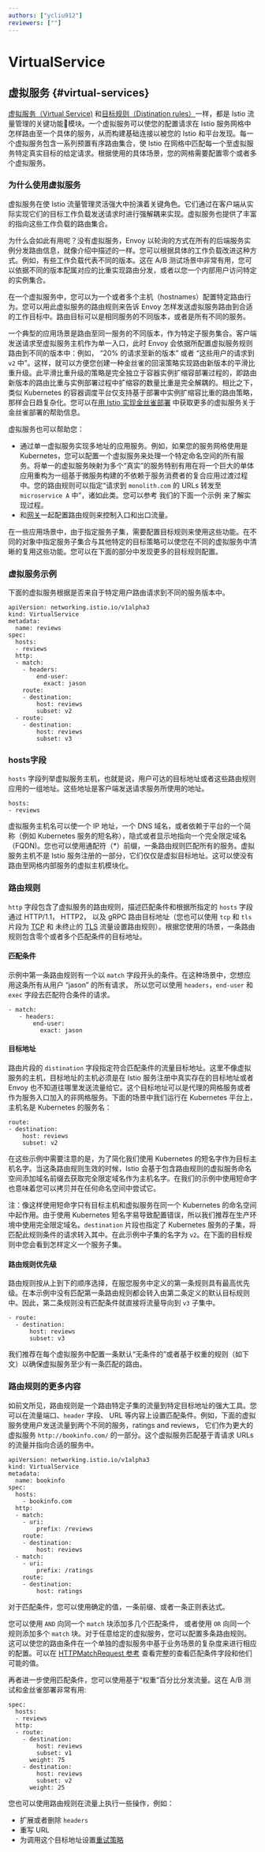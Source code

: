 ```yaml
---
authors: ["ycliu912"]
reviewers: [""]
---
```


# VirtualService

## 虚拟服务 {#virtual-services}

[虚拟服务（Virtual Service)](/docs/reference/config/networking/virtual-service/#VirtualService) 和[目标规则（Distination rules）](#distination-rules)一样，都是 Istio 流量管理的关键功能模块。一个虚拟服务可以使您的配置请求在 Istio 服务网格中怎样路由至一个具体的服务，从而构建基础连接以被您的 Istio 和平台发现。每一个虚拟服务包含一系列预置有序路由集合，使 Istio 在网格中匹配每一个至虚拟服务特定真实目标的给定请求。根据使用的具体场景，您的网格需要配置零个或者多个虚拟服务。

### 为什么使用虚拟服务

虚拟服务在使 Istio 流量管理灵活强大中扮演着关键角色。它们通过在客户端从实际实现它们的目标工作负载发送请求时进行强解耦来实现。虚拟服务也提供了丰富的指向这些工作负载的路由集合。

为什么会如此有用呢？没有虚拟服务，Envoy 以轮询的方式在所有的后端服务实例分发路由信息，就像介绍中描述的一样。您可以根据具体的工作负载改进这种方式。例如，有些工作负载代表不同的版本。这在 A/B 测试场景中非常有用，您可以依据不同的版本配属对应的比重实现路由分发，或者以您一个内部用户访问特定的实例集合。

在一个虚拟服务中，您可以为一个或者多个主机（hostnames）配置特定路由行为。您可以用此虚拟服务的路由规则来告诉 Envoy 怎样发送虚拟服务路由到合适的工作目标中。路由目标可以是相同服务的不同版本，或者是所有不同的服务。

一个典型的应用场景是路由至同一服务的不同版本，作为特定子服务集合。客户端发送请求至虚拟服务主机作为单一入口，此时 Envoy 会依据所配置虚拟服务规则路由到不同的版本中：例如， “20% 的请求至新的版本” 或者 “这些用户的请求到 `v2` 中”。这样，就可以方便您创建一种金丝雀的回滚策略实现路由新版本的平滑比重升级。此平滑比重升级的策略是完全独立于容器实例扩缩容部署过程的，即路由新版本的路由比重与实例部署过程中扩缩容的数量比重是完全解耦的。相比之下，类似 Kubernetes 的容器调度平台仅支持基于部署中实例扩缩容比重的路由策略，那样会日趋复杂化。您可以在[用 Istio 实现金丝雀部署](https://istio.io/zh/blog/2017/0.1-canary/) 中获取更多的虚拟服务关于金丝雀部署的帮助信息。
        
虚拟服务也可以帮助您：

- 通过单一虚拟服务实现多地址的应用服务。例如，如果您的服务网格使用是 Kubernetes，您可以配置一个虚拟服务来处理一个特定命名空间的所有服务。将单一的虚拟服务映射为多个“真实”的服务特别有用在将一个巨大的单体应用重构为一组基于微服务构建的不依赖于服务消费者的复合应用过渡过程中。您的路由规则可以指定“请求到  `monolith.com` 的 URLs 转发至 `microservice A` 中”，诸如此类。您可以参考 我们的下面一个示例 来了解实现过程。
- 和[网关](https://istio.io/zh/docs/concepts/traffic-management/#gateways)一起配置路由规则来控制入口和出口流量。

在一些应用场景中，由于指定服务子集，需要配置目标规则来使用这些功能。在不同的对象中指定服务子集合与其他特定的目标策略可以使您在不同的虚拟服务中清晰的复用这些功能。您可以在下面的部分中发现更多的目标规则配置。

### 虚拟服务示例

下面的虚拟服务根据是否来自于特定用户路由请求到不同的服务版本中。

```
apiVersion: networking.istio.io/v1alpha3
kind: VirtualService
metadata:
  name: reviews
spec:
  hosts:
  - reviews
  http:
  - match:
    - headers:
        end-user:
          exact: jason
    route:
    - destination:
        host: reviews
        subset: v2
  - route:
    - destination:
        host: reviews
        subset: v3
```

### hosts字段

`hosts` 字段列举虚拟服务主机，也就是说，用户可达的目标地址或者这些路由规则应用的一组地址。这些地址是客户端发送请求服务所使用的地址。

```
hosts:
- reviews
```
虚拟服务主机名可以使一个 IP 地址，一个 DNS 域名，或者依赖于平台的一个简称（例如 Kubernetes 服务的短名称），隐式或者显示地指向一个完全限定域名（FQDN)。您也可以使用通配符（*）前缀，一条路由规则匹配所有的服务。虚拟服务主机不是 Istio 服务注册的一部分，它们仅仅是虚拟目标地址。这可以使没有路由至网格内部服务的虚拟主机模块化。

### 路由规则

`http` 字段包含了虚拟服务的路由规则，描述匹配条件和根据所指定的 `hosts` 字段通过 HTTP/1.1， HTTP2， 以及 gRPC 路由目标地址（您也可以使用 `tcp` 和 `tls` 片段为 [TCP](https://istio.io/zh/docs/reference/config/networking/virtual-service/#TCPRoute) 和 未终止的 [TLS](https://istio.io/zh/docs/reference/config/networking/virtual-service/#TLSRoute) 流量设置路由规则）。根据您使用的场景，一条路由规则包含零个或者多个匹配条件的目标地址。

#### 匹配条件

示例中第一条路由规则有一个以 `match` 字段开头的条件。在这种场景中，您想应用这条所有从用户 “jason” 的所有请求， 所以您可以使用 `headers`，`end-user`  和 `exec` 字段去匹配符合条件的请求。

```
- match:
   - headers:
       end-user:
         exact: jason
```

#### 目标地址

路由片段的 `distination` 字段指定符合匹配条件的流量目标地址。这里不像虚拟服务的主机，目标地址的主机必须是在 Istio 服务注册中真实存在的目标地址或者 Envoy 也不知道往哪里发送流量给它。这个目标地址可以是代理的网格服务或者作为服务入口加入的非网格服务。下面的场景中我们运行在 Kubernetes 平台上，主机名是 Kubernetes 的服务名：

```
route:
- destination:
    host: reviews
    subset: v2
```

在这些示例中需要注意的是，为了简化我们使用 Kubernetes 的短名字作为目标主机名字。当这条路由规则生效的时候，Istio 会基于包含路由规则的虚拟服务命名空间添加域名前缀去获取完全限定域名作为主机名字。在我们的示例中使用短命字也意味着您可以拷贝并在任何命名空间中尝试它。

注：像这样使用短命字只有目标主机和虚拟服务在同一个 Kubernetes 的命名空间中起作用。由于使用 Kubernetes 短名字易导致配置错误，所以我们推荐在生产环境中使用完全限定域名。`destination` 片段也指定了 Kubernetes 服务的子集，将匹配此规则条件的请求转入其中。在此示例中子集的名字为 `v2`。在下面的目标规则中您会看到怎样定义一个服务子集。

#### 路由规则优先级

路由规则按从上到下的顺序选择，在服您服务中定义的第一条规则具有最高优先级。在本示例中没有匹配第一条路由规则都会转入由第二条定义的默认目标规则中。因此，第二条规则没有匹配条件就直接将流量导向到 `v3` 子集中。

```
- route:
  - destination:
      host: reviews
      subset: v3
```

我们推荐在每个虚拟服务中配置一条默认“无条件的”或者基于权重的规则（如下文）以确保虚拟服务至少有一条匹配的路由。

### 路由规则的更多内容

如前文所见，路由规则是一个路由特定子集的流量到特定目标地址的强大工具。您可以在流量端口、`header` 字段、 URL 等内容上设置匹配条件。例如，下面的虚拟服务使用户发送流量到两个不同的服务，ratings and reviews， 它们作为更大的虚拟服务 `http://bookinfo.com/` 的一部分。这个虚拟服务匹配基于青请求 URLs 的流量并指向合适的服务中。

```
apiVersion: networking.istio.io/v1alpha3
kind: VirtualService
metadata:
  name: bookinfo
spec:
  hosts:
    - bookinfo.com
  http:
  - match:
    - uri:
        prefix: /reviews
    route:
    - destination:
        host: reviews
  - match:
    - uri:
        prefix: /ratings
    route:
    - destination:
        host: ratings
```

对于匹配条件，您可以使用确定的值，一条前缀、或者一条正则表达式。

您可以使用 `AND` 向同一个 `match` 块添加多几个匹配条件， 或者使用 `OR` 向同一个规则添加多个 `match` 块。对于任意给定的虚拟服务，您可以配置多条路由规则。这可以使您的路由条件在一个单独的虚拟服务中基于业务场景的复杂度来进行相应的配置。可以在 [HTTPMatchRequest 参考](https://istio.io/docs/reference/config/networking/virtual-service/#HTTPMatchRequest) 查看完整的查看匹配条件字段和他们可能的值。

再者进一步使用匹配条件，您可以使用基于“权重”百分比分发流量。这在 A/B 测试和金丝雀部署非常有用:

```
spec:
  hosts:
  - reviews
  http:
  - route:
    - destination:
        host: reviews
        subset: v1
      weight: 75
    - destination:
        host: reviews
        subset: v2
      weight: 25
```

您也可以使用路由规则在流量上执行一些操作，例如：
- 扩展或者删除 `headers`
- 重写 URL
- 为调用这个目标地址设置[重试策略](https://istio.io/docs/concepts/traffic-management/#retries)
